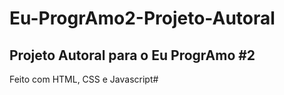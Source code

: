 ﻿# Eu-ProgrAmo2-Projeto-Autoral

## Projeto Autoral para o Eu ProgrAmo #2

Feito com HTML, CSS e Javascript#

